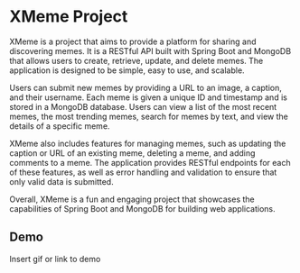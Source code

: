 
# XMeme Project

XMeme is a project that aims to provide a platform for sharing and discovering memes. It is a RESTful API built with Spring Boot and MongoDB that allows users to create, retrieve, update, and delete memes. The application is designed to be simple, easy to use, and scalable.

Users can submit new memes by providing a URL to an image, a caption, and their username. Each meme is given a unique ID and timestamp and is stored in a MongoDB database. Users can view a list of the most recent memes, the most trending memes, search for memes by text, and view the details of a specific meme.

XMeme also includes features for managing memes, such as updating the caption or URL of an existing meme, deleting a meme, and adding comments to a meme. The application provides RESTful endpoints for each of these features, as well as error handling and validation to ensure that only valid data is submitted.

Overall, XMeme is a fun and engaging project that showcases the capabilities of Spring Boot and MongoDB for building web applications.





## Demo

Insert gif or link to demo

